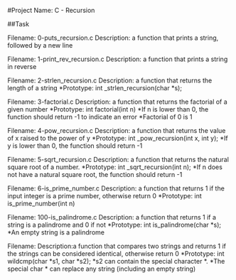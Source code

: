 #Project Name: C - Recursion

##Task

Filename: 0-puts_recursion.c
Description:  a function that prints a string, followed by a new line

Filename: 1-print_rev_recursion.c
Description: a function that prints a string in reverse

Filename: 2-strlen_recursion.c
Description: a function that returns the length of a string
*Prototype: int _strlen_recursion(char *s);

Filename: 3-factorial.c
Description: a function that returns the factorial of a given number
*Prototype: int factorial(int n)
*If n is lower than 0, the function should return -1 to indicate an error
*Factorial of 0 is 1

Filename: 4-pow_recursion.c
Description: a function that returns the value of x raised to the power of y
*Prototype: int _pow_recursion(int x, int y);
*If y is lower than 0, the function should return -1

Filename: 5-sqrt_recursion.c
Description: a function that returns the natural square root of a number.
*Prototype: int _sqrt_recursion(int n);
*If n does not have a natural square root, the function should return -1


Filename: 6-is_prime_number.c
Description: a function that returns 1 if the input integer is a prime number, otherwise return 0
*Prototype: int is_prime_number(int n)

Filename: 100-is_palindrome.c
Description: a function that returns 1 if a string is a palindrome and 0 if not
*Prototype: int is_palindrome(char *s);
*An empty string is a palindrome

Filename:
Description:a function that compares two strings and returns 1 if the strings can be considered identical, otherwise return 0
*Prototype: int wildcmp(char *s1, char *s2);
*s2 can contain the special character *.
*The special char * can replace any string (including an empty string)
